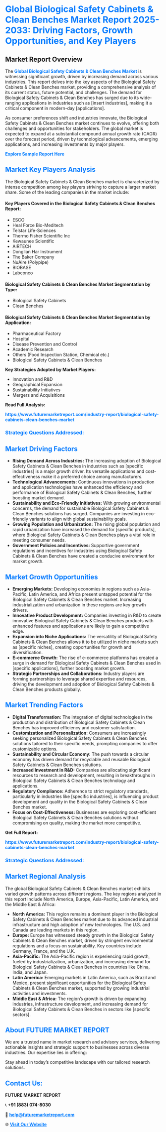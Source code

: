 <h1 style="color: #007BFF;">Global Biological Safety Cabinets & Clean Benches Market Report 2025-2033: Driving Factors, Growth Opportunities, and Key Players</h1>

<section id="overview">
<h2>Market Report Overview</h2>
<p>The <a href="https://www.futuremarketreport.com/industry-report/biological-safety-cabinets-clean-benches-market" style="color: #007BFF; text-decoration: none;"><strong>Global Biological Safety Cabinets & Clean Benches Market</strong></a> is witnessing significant growth, driven by increasing demand across various industries. This report delves into the key aspects of the Biological Safety Cabinets & Clean Benches market, providing a comprehensive analysis of its current status, future potential, and challenges. The demand for Biological Safety Cabinets & Clean Benches has surged due to its wide-ranging applications in industries such as [insert industries], making it a critical component in modern-day [applications].</p>
<p>As consumer preferences shift and industries innovate, the Biological Safety Cabinets & Clean Benches market continues to evolve, offering both challenges and opportunities for stakeholders. The global market is expected to expand at a substantial compound annual growth rate (CAGR) over the forecast period, driven by technological advancements, emerging applications, and increasing investments by major players.</p>
</section>

<section id="overview">
<p><a href="https://www.futuremarketreport.com/request-sample/reportId=128508" style="color: #007BFF; text-decoration: none;"><strong>Explore Sample Report Here</strong></a></p>
</section>

<section id="key-players">
<h2 style="color: #007BFF;">Market Key Players Analysis</h2>
<p>The Biological Safety Cabinets & Clean Benches market is characterized by intense competition among key players striving to capture a larger market share. Some of the leading companies in the market include:</p>
<h4>Key Players Covered in the Biological Safety Cabinets & Clean Benches Report:</h4>
<ul><li>ESCO</li><li>Heal Force Bio-Meditech</li><li>Telstar Life-Sciences</li><li>Thermo Fisher Scientific Inc</li><li>Kewaunee Scientific</li><li>AIRTECH</li><li>Donglian Har Instrument</li><li>The Baker Company</li><li>NuAire (Polypipe)</li><li>BIOBASE</li><li>Labconco</li></ul>
<h4>Biological Safety Cabinets & Clean Benches Market Segmentation by Type:</h4>
<ul><li>Biological Safety Cabinets</li><li>Clean Benches</li></ul>

<h4>Biological Safety Cabinets & Clean Benches Market Segmentation by Application:</h4>
<ul><li>Pharmaceutical Factory</li><li>Hospital</li><li>Disease Prevention and Control</li><li>Academic Research</li><li>Others (Food Inspection Station, Chemical etc.)</li><li>Biological Safety Cabinets &amp; Clean Benches</li></ul>
<p><strong>Key Strategies Adopted by Market Players:</strong></p>
<ul>
<li>Innovation and R&D</li>
<li>Geographical Expansion</li>
<li>Sustainability Initiatives</li>
<li>Mergers and Acquisitions</li>
</ul>
</section>

<section>
<p><strong>Read Full Analysis: </strong></p><a href="https://www.futuremarketreport.com/industry-report/biological-safety-cabinets-clean-benches-market" style="color: #007BFF; text-decoration: none;"><strong>https://www.futuremarketreport.com/industry-report/biological-safety-cabinets-clean-benches-market</strong></a>
<h3 style="color: #007BFF;">Strategic Questions Addressed:</h3>
</section>

<section id="driving-factors">
<h2 style="color: #007BFF;">Market Driving Factors</h2>
<ul>
<li><strong>Rising Demand Across Industries:</strong> The increasing adoption of Biological Safety Cabinets & Clean Benches in industries such as [specific industries] is a major growth driver. Its versatile applications and cost-effectiveness make it a preferred choice among manufacturers.</li>
<li><strong>Technological Advancements:</strong> Continuous innovations in production and application technologies have enhanced the efficiency and performance of Biological Safety Cabinets & Clean Benches, further boosting market demand.</li>
<li><strong>Sustainability and Eco-Friendly Initiatives:</strong> With growing environmental concerns, the demand for sustainable Biological Safety Cabinets & Clean Benches solutions has surged. Companies are investing in eco-friendly variants to align with global sustainability goals.</li>
<li><strong>Growing Population and Urbanization:</strong> The rising global population and rapid urbanization have increased the demand for [specific products], where Biological Safety Cabinets & Clean Benches plays a vital role in meeting consumer needs.</li>
<li><strong>Government Policies and Incentives:</strong> Supportive government regulations and incentives for industries using Biological Safety Cabinets & Clean Benches have created a conducive environment for market growth.</li>
</ul>
</section>

<section id="growth-opportunities">
<h2 style="color: #007BFF;">Market Growth Opportunities</h2>
<ul>
<li><strong>Emerging Markets:</strong> Developing economies in regions such as Asia-Pacific, Latin America, and Africa present untapped potential for the Biological Safety Cabinets & Clean Benches market. Increasing industrialization and urbanization in these regions are key growth drivers.</li>
<li><strong>Innovative Product Development:</strong> Companies investing in R&D to create innovative Biological Safety Cabinets & Clean Benches products with enhanced features and applications are likely to gain a competitive edge.</li>
<li><strong>Expansion into Niche Applications:</strong> The versatility of Biological Safety Cabinets & Clean Benches allows it to be utilized in niche markets such as [specific niches], creating opportunities for growth and diversification.</li>
<li><strong>E-commerce Growth:</strong> The rise of e-commerce platforms has created a surge in demand for Biological Safety Cabinets & Clean Benches used in [specific applications], further boosting market growth.</li>
<li><strong>Strategic Partnerships and Collaborations:</strong> Industry players are forming partnerships to leverage shared expertise and resources, driving the development and adoption of Biological Safety Cabinets & Clean Benches products globally.</li>
</ul>
</section>

<section id="trending-factors">
<h2 style="color: #007BFF;">Market Trending Factors</h2>
<ul>
<li><strong>Digital Transformation:</strong> The integration of digital technologies in the production and distribution of Biological Safety Cabinets & Clean Benches has improved efficiency and customer satisfaction.</li>
<li><strong>Customization and Personalization:</strong> Consumers are increasingly seeking personalized Biological Safety Cabinets & Clean Benches solutions tailored to their specific needs, prompting companies to offer customizable options.</li>
<li><strong>Sustainability and Circular Economy:</strong> The push towards a circular economy has driven demand for recyclable and reusable Biological Safety Cabinets & Clean Benches solutions.</li>
<li><strong>Increased Investment in R&D:</strong> Companies are allocating significant resources to research and development, resulting in breakthroughs in Biological Safety Cabinets & Clean Benches technology and applications.</li>
<li><strong>Regulatory Compliance:</strong> Adherence to strict regulatory standards, particularly in industries like [specific industries], is influencing product development and quality in the Biological Safety Cabinets & Clean Benches market.</li>
<li><strong>Focus on Cost-Effectiveness:</strong> Businesses are exploring cost-efficient Biological Safety Cabinets & Clean Benches solutions without compromising on quality, making the market more competitive.</li>
</ul>
</section>

<section>
<p><strong>Get Full Report: </strong></p><a href="https://www.futuremarketreport.com/industry-report/biological-safety-cabinets-clean-benches-market" style="color: #007BFF; text-decoration: none;"><strong>https://www.futuremarketreport.com/industry-report/biological-safety-cabinets-clean-benches-market</strong></a>
<h3 style="color: #007BFF;">Strategic Questions Addressed:</h3>
</section>


<section id="regional-analysis">
<h2 style="color: #007BFF;">Market Regional Analysis</h2>
<p>The global Biological Safety Cabinets & Clean Benches market exhibits varied growth patterns across different regions. The key regions analyzed in this report include North America, Europe, Asia-Pacific, Latin America, and the Middle East & Africa:</p>
<ul>
<li><strong>North America:</strong> This region remains a dominant player in the Biological Safety Cabinets & Clean Benches market due to its advanced industrial infrastructure and high adoption of new technologies. The U.S. and Canada are leading markets in this region.</li>
<li><strong>Europe:</strong> Europe has witnessed steady growth in the Biological Safety Cabinets & Clean Benches market, driven by stringent environmental regulations and a focus on sustainability. Key countries include Germany, France, and the U.K.</li>
<li><strong>Asia-Pacific:</strong> The Asia-Pacific region is experiencing rapid growth, fueled by industrialization, urbanization, and increasing demand for Biological Safety Cabinets & Clean Benches in countries like China, India, and Japan.</li>
<li><strong>Latin America:</strong> Emerging markets in Latin America, such as Brazil and Mexico, present significant opportunities for the Biological Safety Cabinets & Clean Benches market, supported by growing industrial activities and investments.</li>
<li><strong>Middle East & Africa:</strong> The region’s growth is driven by expanding industries, infrastructure development, and increasing demand for Biological Safety Cabinets & Clean Benches in sectors like [specific sectors].</li>
</ul>
</section>

<footer>
<h2 style="color: #007BFF;">About FUTURE MARKET REPORT</h2>
<p>We are a trusted name in market research and advisory services, delivering actionable insights and strategic support to businesses across diverse industries. Our expertise lies in offering:</p>

<p>Stay ahead in today’s competitive landscape with our tailored research solutions.</p>

<h2 style="color: #007BFF;">Contact Us:</h2>
<p><strong>FUTURE MARKET REPORT</strong></p>
<p>📞 <strong>+91 (883) 074-8030</strong></p>
<p>📧 <strong><a href="mailto:help@futuremarketreport.com" style="color: #007BFF;">help@futuremarketreport.com</a></strong></p>
<p>🌐 <strong><a href="https://www.futuremarketreport.com/" style="color: #007BFF;">Visit Our Website</a></strong></p>
</footer>